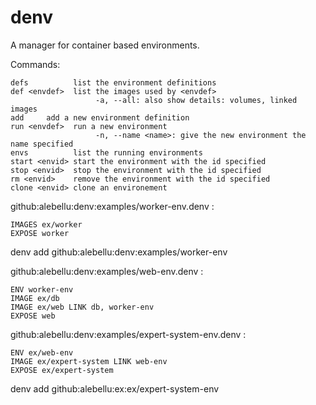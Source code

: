 denv
====

A manager for container based environments.

Commands:

    defs          list the environment definitions
    def <envdef>  list the images used by <envdef>
                       -a, --all: also show details: volumes, linked images
    add		add a new environment definition
    run <envdef>  run a new environment
                       -n, --name <name>: give the new environment the name specified
    envs          list the running environments
    start <envid> start the environment with the id specified
    stop <envid>  stop the environment with the id specified
    rm <envid>    remove the environment with the id specified
    clone <envid> clone an environement

github:alebellu:denv:examples/worker-env.denv :

	IMAGES ex/worker
	EXPOSE worker

denv add github:alebellu:denv:examples/worker-env

github:alebellu:denv:examples/web-env.denv :

	ENV worker-env
	IMAGE ex/db
	IMAGE ex/web LINK db, worker-env
	EXPOSE web

github:alebellu:denv:examples/expert-system-env.denv :

	ENV ex/web-env
	IMAGE ex/expert-system LINK web-env
	EXPOSE ex/expert-system

denv add github:alebellu:ex:ex/expert-system-env


